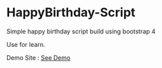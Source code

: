 # HappyBirthday-Script

Simple happy birthday script build using bootstrap 4

Use for learn.


Demo Site : <a href="https://melodylll.github.io/birthday/">See Demo</a>
